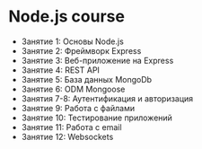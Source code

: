# Node.js course

- Занятие 1: Основы Node.js
- Занятие 2: Фреймворк Express
- Занятие 3: Веб-приложение на Express
- Занятие 4: REST API
- Занятие 5: База данных MongoDb
- Занятие 6: ODM Mongoose
- Занятия 7-8: Аутентификация и авторизация
- Занятие 9: Работа с файлами
- Занятие 10: Тестирование приложений
- Занятие 11: Работа с email
- Занятие 12: Websockets
